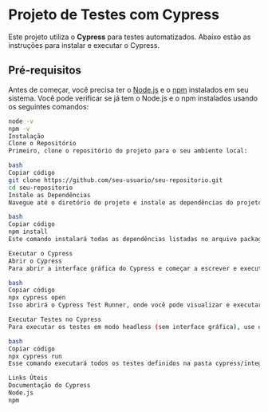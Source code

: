 # Projeto de Testes com Cypress

Este projeto utiliza o **Cypress** para testes automatizados. Abaixo estão as instruções para instalar e executar o Cypress.

## Pré-requisitos

Antes de começar, você precisa ter o [Node.js](https://nodejs.org/) e o [npm](https://www.npmjs.com/) instalados em seu sistema. Você pode verificar se já tem o Node.js e o npm instalados usando os seguintes comandos:

```bash
node -v
npm -v
Instalação
Clone o Repositório
Primeiro, clone o repositório do projeto para o seu ambiente local:

bash
Copiar código
git clone https://github.com/seu-usuario/seu-repositorio.git
cd seu-repositorio
Instale as Dependências
Navegue até o diretório do projeto e instale as dependências do projeto, incluindo o Cypress:

bash
Copiar código
npm install
Este comando instalará todas as dependências listadas no arquivo package.json, incluindo o Cypress.

Executar o Cypress
Abrir o Cypress
Para abrir a interface gráfica do Cypress e começar a escrever e executar testes, use o comando:

bash
Copiar código
npx cypress open
Isso abrirá o Cypress Test Runner, onde você pode visualizar e executar os testes.

Executar Testes no Cypress
Para executar os testes em modo headless (sem interface gráfica), use o comando:

bash
Copiar código
npx cypress run
Esse comando executará todos os testes definidos na pasta cypress/integration e exibirá os resultados no terminal.

Links Úteis
Documentação do Cypress
Node.js
npm
